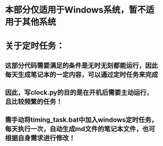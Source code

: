# 本部分仅适用于Windows系统，暂不适用于其他系统

# 关于定时任务：

## 这部分代码需要满足的条件是无时无刻都能运行，因此每天生成笔记本的一定内容，可以通过定时任务来完成

## 因此，写clock.py的目的是在开机后需要主动运行，且比较频繁的任务！

## 需手动将timing_task.bat中加入windows定时任务，每天执行一次，自动生成md文件的笔记本文件，也可根据自身需求进行修改！